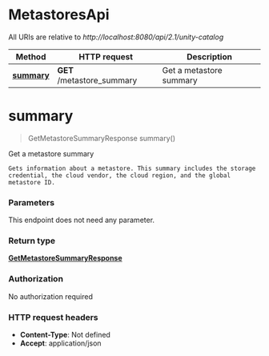 # MetastoresApi

All URIs are relative to *http://localhost:8080/api/2.1/unity-catalog*

| Method | HTTP request | Description |
|------------- | ------------- | -------------|
| [**summary**](MetastoresApi.md#summary) | **GET** /metastore_summary | Get a metastore summary |


<a name="summary"></a>
# **summary**
> GetMetastoreSummaryResponse summary()

Get a metastore summary

    Gets information about a metastore. This summary includes the storage credential, the cloud vendor, the cloud region, and the global metastore ID. 

### Parameters
This endpoint does not need any parameter.

### Return type

[**GetMetastoreSummaryResponse**](../Models/GetMetastoreSummaryResponse.md)

### Authorization

No authorization required

### HTTP request headers

- **Content-Type**: Not defined
- **Accept**: application/json


